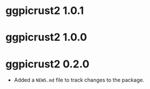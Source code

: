 # ggpicrust2 1.0.1

# ggpicrust2 1.0.0

# ggpicrust2 0.2.0

* Added a `NEWS.md` file to track changes to the package.
